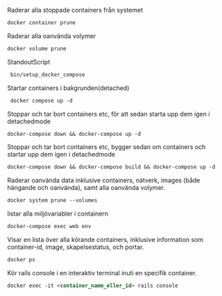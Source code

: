 Raderar alla stoppade containers från systemet
```md
docker container prune
```
Raderar alla oanvända volymer
```md
docker volume prune
```
StandoutScript
```md
 bin/setup_docker_compose
```
Startar containers i bakgrunden(detached)
```md
 docker compose up -d
```
Stoppar och tar bort containers etc, för att sedan starta upp dem igen i detachedmode
```md
docker-compose down && docker-compose up -d
```
Stoppar och tar bort containers etc, bygger sedan om containers och startar upp dem igen i detachedmode
```md
docker-compose down && docker-compose build && docker-compose up -d
```
Raderar oanvända data inklusive containers, nätverk, images (både hängande och oanvända), samt alla oanvända volymer.
```md
docker system prune --volumes
```
 listar alla miljövariabler i containern
```md
docker-compose exec web env
```
Visar en lista över alla körande containers, inklusive information som container-id, image, skapelsestatus, och portar.
```md
docker ps
```
Kör rails console i en interaktiv terminal inuti en specifik container. 
```md
docker exec -it <container_namm_eller_id> rails console
```